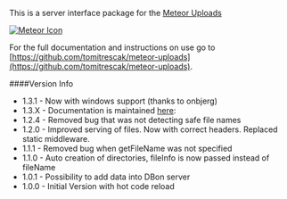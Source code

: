 This is a server interface package for the [Meteor Uploads](https://github.com/tomitrescak/meteor-uploads)

[![Meteor Icon](http://icon.meteor.com/package/tomi:upload-server)](https://atmospherejs.com/tomi/upload-server)

For the full documentation and instructions on use go to [https://github.com/tomitrescak/meteor-uploads](https://github.com/tomitrescak/meteor-uploads).

####Version Info

* 1.3.1 - Now with windows support (thanks to onbjerg)
* 1.3.X - Documentation is maintained [here]((https://github.com/tomitrescak/meteor-uploads)):
* 1.2.4 - Removed bug that was not detecting safe file names
* 1.2.0 - Improved serving of files. Now with correct headers. Replaced static middleware.
* 1.1.1 - Removed bug when getFileName was not specified
* 1.1.0 - Auto creation of directories, fileInfo is now passed instead of fileName
* 1.0.1 - Possibility to add data into DBon server
* 1.0.0 - Initial Version with hot code reload
